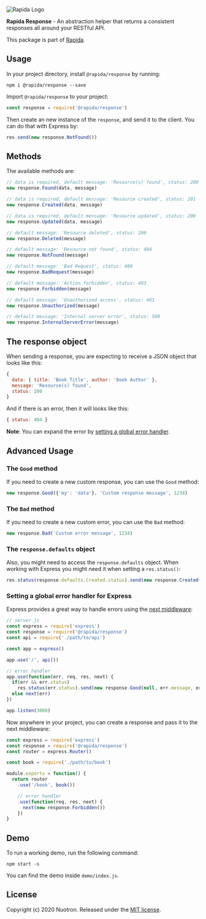 ![Rapida Logo](https://user-images.githubusercontent.com/13030990/71755098-db251e80-2e91-11ea-8ce9-25349e6c087f.png)

**Rapida Response** - An abstraction helper that returns a consistent responses all around your RESTful API.

This package is part of [Rapida](https://github.com/YahiaRefaiea/rapida).

## Usage
In your project directory, install `@rapida/response` by running:
```
npm i @rapida/response --save
```

Import `@rapida/response` to your project:
```js
const response = require('@rapida/response')
```

Then create an new instance of the `response`, and send it to the client. You can do that with Express by:
```js
res.send(new response.NotFound())
```

## Methods
The available methods are:
```js
// data is required, default message: 'Resource(s) found', status: 200
new response.Found(data, message)

// data is required, default message: 'Resource created', status: 201
new response.Created(data, message)

// data is required, default message: 'Resource updated', status: 200
new response.Updated(data, message)

// default message: 'Resource deleted', status: 200
new response.Deleted(message)

// default message: 'Resource not found', status: 404
new response.NotFound(message)

// default message: 'Bad Request', status: 400
new response.BadRequest(message)

// default message: 'Action forbidden', status: 403
new response.Forbidden(message)

// default message: 'Unauthorized access', status: 401
new response.Unauthorized(message)

// default message: 'Internal server error', status: 500
new response.InternalServerError(message)
```

## The response object
When sending a response, you are expecting to receive a JSON object that looks like this:
```js
{
  data: { title: 'Book Title', author: 'Book Author' },
  message: 'Resource(s) found',
  status: 200
}
```

And if there is an error, then it will looks like this:
```js
{ status: 404 }
```

**Note**: You can expand the error by [setting a global error handler](#setting-a-global-error-handler-for-express).

## Advanced Usage
### The `Good` method
If you need to create a new custom response, you can use the `Good` method:
```js
new response.Good({'my': 'data'}, 'Custom response message', 1234)
```

### The `Bad` method
If you need to create a new custom error, you can use the `Bad` method:
```js
new response.Bad('Custom error message', 1234)
```

### The `response.defaults` object
Also, you might need to access the `response.defaults` object. When working with Express you might need it when setting a `res.status()`:
```js
res.status(response.defaults.Created.status).send(new response.Created(resource, response.defaults.Created.message))
```

### Setting a global error handler for Express
Express provides a great way to handle errors using the [next middleware](https://expressjs.com/en/guide/using-middleware.html):
```js
// server.js
const express = require('express')
const response = require('@rapida/response')
const api = require('./path/to/api')

const app = express()

app.use('/', api())

// error handler
app.use(function(err, req, res, next) {
  if(err && err.status)
    res.status(err.status).send(new response.Good(null, err.message, err.status))
  else next(err)
})

app.listen(3000)
```

Now anywhere in your project, you can create a response and pass it to the next middleware:
```js
const express = require('express')
const response = require('@rapida/response')
const router = express.Router()

const book = require('./path/to/book')

module.exports = function() {
  return router
    .use('/book', book())

    // error handler
    .use(function(req, res, next) {
      next(new response.Forbidden())
    })
}
```

## Demo
To run a working demo, run the following command:
```
npm start -s
```

You can find the demo inside `demo/index.js`.

## License
Copyright (c) 2020 Nuotron.
Released under the [MIT license](https://github.com/github/choosealicense.com/blob/gh-pages/LICENSE.md).
